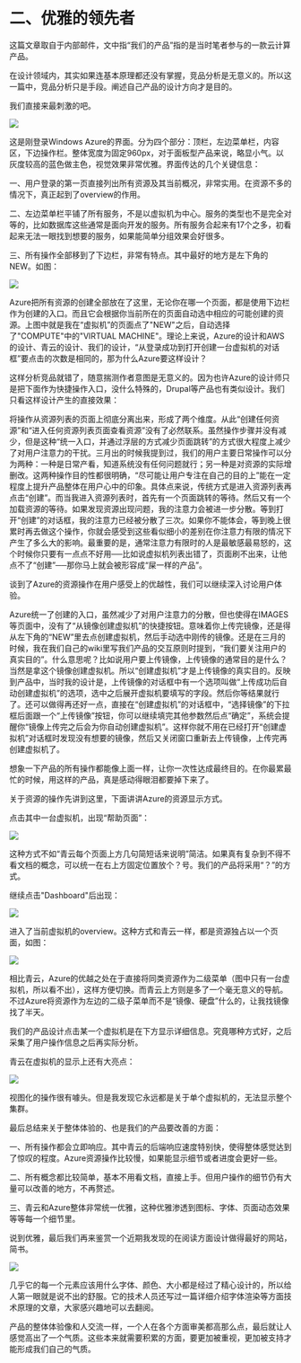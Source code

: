 # 二、优雅的领先者

这篇文章取自于内部邮件，文中指“我们的产品”指的是当时笔者参与的一款云计算产品。

在设计领域内，其实如果连基本原理都还没有掌握，竞品分析是无意义的。所以这一篇中，竞品分析只是手段。阐述自己产品的设计方向才是目的。

我们直接来最刺激的吧。

![](images/image01860_jpeg)

这是刚登录Windows Azure的界面。分为四个部分：顶栏，左边菜单栏，内容区，下边操作栏。整体宽度为固定960px，对于面板型产品来说，略显小气。以灰度较高的蓝色做主色，视觉效果非常优雅。界面传达的几个关键信息：

一、用户登录的第一页直接列出所有资源及其当前概况，非常实用。在资源不多的情况下，真正起到了overview的作用。

二、左边菜单栏平铺了所有服务，不是以虚拟机为中心。服务的类型也不是完全对等的，比如数据库这些通常是面向开发的服务。所有服务合起来有17个之多，初看起来无法一眼找到想要的服务，如果能简单分组效果会好很多。

三、所有操作全部移到了下边栏，非常有特点。其中最好的地方是左下角的NEW。如图：

![](images/image01861_jpeg)

Azure把所有资源的创建全部放在了这里，无论你在哪一个页面，都是使用下边栏作为创建的入口。而且它会根据你当前所在的页面自动选中相应的可能创建的资源。上图中就是我在“虚拟机”的页面点了"NEW"之后，自动选择了"COMPUTE"中的"VIRTUAL MACHINE"。理论上来说，Azure的设计和AWS的设计、青云的设计、我们的设计，“从登录成功到打开创建一台虚拟机的对话框”要点击的次数是相同的，那为什么Azure要这样设计？

这样分析竞品就错了，随意揣测作者意图是无意义的。因为也许Azure的设计师只是把下面作为快捷操作入口，没什么特殊的，Drupal等产品也有类似设计。我们只看这样设计产生的直接效果：

将操作从资源列表的页面上彻底分离出来，形成了两个维度。从此“创建任何资源”和“进入任何资源列表页面查看资源”没有了必然联系。虽然操作步骤并没有减少，但是这种“统一入口，并通过浮层的方式减少页面跳转”的方式很大程度上减少了对用户注意力的干扰。三月出的时候我提到过，我们的用户主要日常操作可以分为两种：一种是日常产看，知道系统没有任何问题就行；另一种是对资源的实际增删改。这两种操作目的性都很明确，“尽可能让用户专注在自己的目的上”能在一定程度上提升产品整体在用户心中的印象。具体点来说，传统方式是进入资源列表再点击“创建”。而当我进入资源列表时，首先有一个页面跳转的等待。然后又有一个加载资源的等待。如果发现资源出现问题，我的注意力会被进一步分散。等到打开“创建”的对话框，我的注意力已经被分散了三次。如果你不能体会，等到晚上很累时再去做这个操作，你就会感受到这些看似细小的差别在你注意力有限的情况下产生了多么大的影响。最重要的是，通常注意力有限时的人是最敏感最易怒的，这个时候你只要有一点点不好用──比如说虚拟机列表出错了，页面刷不出来，让他点不了“创建”──那你马上就会被形容成“屎一样的产品”。

谈到了Azure的资源操作在用户感受上的优越性，我们可以继续深入讨论用户体验。

Azure统一了创建的入口，虽然减少了对用户注意力的分散，但也使得在IMAGES等页面中，没有了“从镜像创建虚拟机”的快捷按钮。意味着你上传完镜像，还是得从左下角的“NEW”里去点创建虚拟机，然后手动选中刚传的镜像。还是在三月的时候，我在我们自己的wiki里写我们产品的交互原则时提到，“我们要关注用户的真实目的”。什么意思呢？比如说用户要上传镜像，上传镜像的通常目的是什么？当然是拿这个镜像创建虚拟机。所以“创建虚拟机”才是上传镜像的真实目的。反映到产品中，当时我的设计是，上传镜像的对话框中有一个选项叫做“上传成功后自动创建虚拟机”的选项，选中之后展开虚拟机要填写的字段。然后你等结果就行了。还可以做得再还好一点，直接在“创建虚拟机”的对话框中，“选择镜像”的下拉框后面跟一个“上传镜像”按钮，你可以继续填完其他参数然后点“确定”，系统会提醒你“镜像上传完之后会为你自动创建虚拟机”。这样你就不用在已经打开“创建虚拟机”对话框时发现没有想要的镜像，然后又关闭窗口重新去上传镜像，上传完再创建虚拟机了。

想象一下产品的所有操作都能像上面一样，让你一次性达成最终目的。在你最累最忙的时候，用这样的产品，真是感动得眼泪都要掉下来了。

关于资源的操作先讲到这里，下面讲讲Azure的资源显示方式。

点击其中一台虚拟机，出现“帮助页面”：

![](images/image01862_jpeg)

这种方式不如“青云每个页面上方几句简短话来说明”简洁。如果真有复杂到不得不看文档的概念，可以统一在右上方固定位置放个？号。我们的产品将采用“？”的方式。

继续点击"Dashboard"后出现：

![](images/image01863_jpeg)

进入了当前虚拟机的overview。这种方式和青云一样，都是资源独占以一个页面，如图：

![](images/image01864_jpeg)

相比青云，Azure的优越之处在于直接将同类资源作为二级菜单（图中只有一台虚拟机，所以看不出），这样方便切换。而青云上方则是多了一个毫无意义的导航。不过Azure将资源作为左边的二级子菜单而不是“镜像、硬盘”什么的，让我找镜像找了半天。

我们的产品设计点击某一个虚拟机是在下方显示详细信息。究竟哪种方式好，之后采集了用户操作信息之后再实际分析。

青云在虚拟机的显示上还有大亮点：

![](images/image01865_jpeg)

视图化的操作很有噱头。但是我发现它永远都是关于单个虚拟机的，无法显示整个集群。

最后总结来关于整体体验的、也是我们的产品要改善的方面：

一、所有操作都会立即响应。其中青云的后端响应速度特别快，使得整体感觉达到了惊叹的程度。Azure资源操作比较慢，如果能显示细节或者进度会更好一些。

二、所有概念都比较简单，基本不用看文档，直接上手。但用户操作的细节仍有大量可以改善的地方，不再赘述。

三、青云和Azure整体非常统一优雅，这种优雅渗透到图标、字体、页面动态效果等等每一个细节里。

说到优雅，最后我们再来鉴赏一个近期我发现的在阅读方面设计做得最好的网站，简书。

![](images/image01866_jpeg)

几乎它的每一个元素应该用什么字体、颜色、大小都是经过了精心设计的，所以给人第一眼就是说不出的舒服。它的技术人员还写过一篇详细介绍字体渲染等方面技术原理的文章，大家感兴趣地可以去翻阅。

产品的整体体验像和人交流一样，一个人在各个方面审美都高那么点，最后就让人感觉高出了一个气质。这些本来就需要积累的方面，要更加被重视，更加被支持才能形成我们自己的气质。
